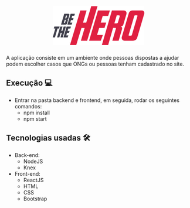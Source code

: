 <h1 align="center">
    <img alt="BeTheHero" title="#BeTheHero" src="https://github.com/dynnah/BeTheHero/blob/master/frontend/src/assets/logo.svg" width="250px" />
</h1>

A aplicação consiste em um ambiente onde pessoas dispostas a ajudar podem escolher casos que ONGs ou pessoas tenham cadastrado no site.

## Execução 💻
 - Entrar na pasta backend e frontend, em seguida, rodar os seguintes comandos: 
 	- npm install
	- npm start
	
## Tecnologias usadas 🛠
- Back-end:
	- NodeJS 
	- Knex
- Front-end:
	- ReactJS
	- HTML
	- CSS
	- Bootstrap

